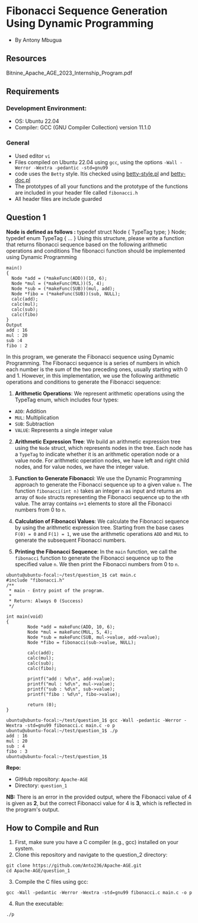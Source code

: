 Fibonacci Sequence Generation Using Dynamic Programming
=======================================================
- By Antony Mbugua

Resources
---------
Bitnine_Apache_AGE_2023_Internship_Program.pdf

Requirements
------------

### Development Environment:
-   OS: Ubuntu 22.04
-   Compiler: GCC (GNU Compiler Collection) version 11.1.0

### General
-    Used editor `vi`
-    Files compiled on Ubuntu 22.04 using `gcc`, using the options `-Wall -Werror -Wextra -pedantic -std=gnu99`
-    code uses the `Betty` style. Itis checked using [betty-style.pl](https://github.com/holbertonschool/Betty/blob/master/betty-style.pl "betty-style.pl") and [betty-doc.pl](https://github.com/holbertonschool/Betty/blob/master/betty-doc.pl "betty-doc.pl")
-    The prototypes of all your functions and the prototype of the functions are included in your header file called `fibonacci.h`
-   All header files are include guarded

Question 1
----------
**Node is defined as follows :**
typedef struct Node
{
TypeTag type;
} Node;
typedef enum TypeTag {
...
}
Using
this structure, please write a function that returns fibonacci sequence based on the following arithmetic operations and conditions
The
fibonacci function should be implemented using Dynamic Programming

```
main()
{
  Node *add = (*makeFunc(ADD))(10, 6);
  Node *mul = (*makeFunc(MUL))(5, 4);
  Node *sub = (*makeFunc(SUB))(mul, add);
  Node *fibo = (*makeFunc(SUB))(sub, NULL);
  calc(add);
  calc(mul);
  calc(sub);
  calc(fibo)
}
Output
add : 16
mul : 20
sub :4
fibo : 2
```

In this program, we generate the Fibonacci sequence using Dynamic Programming. The Fibonacci sequence is a series of numbers in which each number is the sum of the two preceding ones, usually starting with 0 and 1. However, in this implementation, we use the following arithmetic operations and conditions to generate the Fibonacci sequence:

1.  **Arithmetic Operations**: We represent arithmetic operations using the TypeTag enum, which includes four types:

-   `ADD`: Addition
-   `MUL`: Multiplication
-   `SUB`: Subtraction
-   `VALUE`: Represents a single integer value

2.  **Arithmetic Expression Tree**: We build an arithmetic expression tree using the `Node` struct, which represents nodes in the tree. Each node has a `TypeTag` to indicate whether it is an arithmetic operation node or a value node. For arithmetic operation nodes, we have left and right child nodes, and for value nodes, we have the integer value.

3.  **Function to Generate Fibonacci**: We use the Dynamic Programming approach to generate the Fibonacci sequence up to a given value `n`. The function `fibonacci(int n)` takes an integer `n` as input and returns an array of `Node` structs representing the Fibonacci sequence up to the `n`th value. The array contains `n+1` elements to store all the Fibonacci numbers from 0 to `n`.

4.  **Calculation of Fibonacci Values**: We calculate the Fibonacci sequence by using the arithmetic expression tree. Starting from the base cases `F(0) = 0` and `F(1) = 1`, we use the arithmetic operations `ADD` and `MUL` to generate the subsequent Fibonacci numbers.

5.  **Printing the Fibonacci Sequence**: In the `main` function, we call the `fibonacci` function to generate the Fibonacci sequence up to the specified value `n`. We then print the Fibonacci numbers from 0 to `n`.

```
ubuntu@ubuntu-focal:~/test/question_1$ cat main.c
#include "fibonacci.h"
/**
 * main - Entry point of the program.
 *
 * Return: Always 0 (Success)
 */

int main(void)
{
        Node *add = makeFunc(ADD, 10, 6);
        Node *mul = makeFunc(MUL, 5, 4);
        Node *sub = makeFunc(SUB, mul->value, add->value);
        Node *fibo = fibonacci(sub->value, NULL);

        calc(add);
        calc(mul);
        calc(sub);
        calc(fibo);

        printf("add : %d\n", add->value);
        printf("mul : %d\n", mul->value);
        printf("sub : %d\n", sub->value);
        printf("fibo : %d\n", fibo->value);

        return (0);
}

ubuntu@ubuntu-focal:~/test/question_1$ gcc -Wall -pedantic -Werror -Wextra -std=gnu99 fibonacci.c main.c -o p
ubuntu@ubuntu-focal:~/test/question_1$ ./p
add : 16
mul : 20
sub : 4
fibo : 3
ubuntu@ubuntu-focal:~/test/question_1$
```

**Repo:**

-    GitHub repository: `Apache-AGE`
-    Directory: `question_1`

**NB:** There is an error in the provided output, where the Fibonacci value of 4 is given as **2**, but the correct Fibonacci value for 4 is **3**, which is reflected in the program's output.

How to Compile and Run
----------------------

1.  First, make sure you have a C compiler (e.g., gcc) installed on your system.
2.  Clone this repository and navigate to the question_2 directory:

```
git clone https://github.com/Anto236/Apache-AGE.git
cd Apache-AGE/question_1
```

3.  Compile the C files using gcc:

```
gcc -Wall -pedantic -Werror -Wextra -std=gnu99 fibonacci.c main.c -o p
```

4.  Run the executable:

```
./p
```
